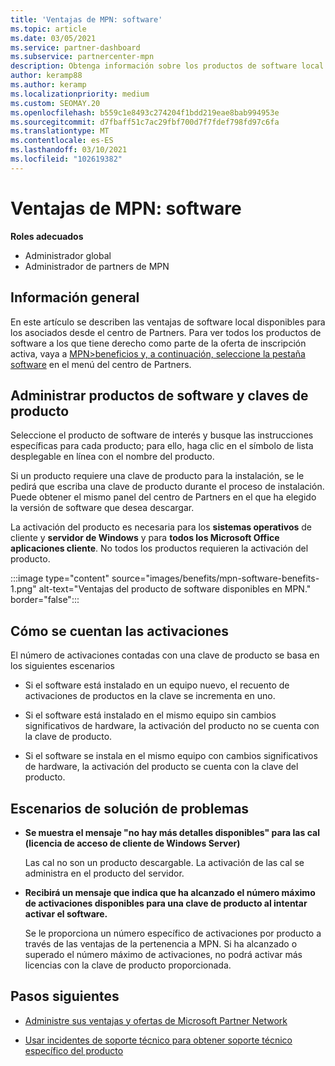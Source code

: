 ```yaml
---
title: 'Ventajas de MPN: software'
ms.topic: article
ms.date: 03/05/2021
ms.service: partner-dashboard
ms.subservice: partnercenter-mpn
description: Obtenga información sobre los productos de software local que se ofrecen como beneficios Microsoft Partner Network (MPN)
author: keramp88
ms.author: keramp
ms.localizationpriority: medium
ms.custom: SEOMAY.20
ms.openlocfilehash: b559c1e8493c274204f1bdd219eae8bab994953e
ms.sourcegitcommit: d7fbaff51c7ac29fbf700d7f7fdef798fd97c6fa
ms.translationtype: MT
ms.contentlocale: es-ES
ms.lasthandoff: 03/10/2021
ms.locfileid: "102619382"
---
```

# <a name="mpn-benefits---software"></a>Ventajas de MPN: software

**Roles adecuados**

- Administrador global
- Administrador de partners de MPN

## <a name="overview"></a>Información general

En este artículo se describen las ventajas de software local disponibles para los asociados desde el centro de Partners. Para ver todos los productos de software a los que tiene derecho como parte de la oferta de inscripción activa, vaya a  [MPN>beneficios y, a continuación, seleccione la pestaña software](https://partner.microsoft.com/dashboard/mpn/membership/benefits/software) en el menú del centro de Partners.  

## <a name="manage-software-products-and-product-keys"></a>Administrar productos de software y claves de producto

Seleccione el producto de software de interés y busque las instrucciones específicas para cada producto; para ello, haga clic en el símbolo de lista desplegable en línea con el nombre del producto.

Si un producto requiere una clave de producto para la instalación, se le pedirá que escriba una clave de producto durante el proceso de instalación. Puede obtener el mismo panel del centro de Partners en el que ha elegido la versión de software que desea descargar.

La activación del producto es necesaria para los **sistemas operativos** de cliente y **servidor de Windows** y para **todos los Microsoft Office aplicaciones cliente**. No todos los productos requieren la activación del producto.

:::image type="content" source="images/benefits/mpn-software-benefits-1.png" alt-text="Ventajas del producto de software disponibles en MPN." border="false":::

## <a name="how-activations-are-counted"></a>Cómo se cuentan las activaciones

El número de activaciones contadas con una clave de producto se basa en los siguientes escenarios

- Si el software está instalado en un equipo nuevo, el recuento de activaciones de productos en la clave se incrementa en uno.
 
- Si el software está instalado en el mismo equipo sin cambios significativos de hardware, la activación del producto no se cuenta con la clave de producto.

- Si el software se instala en el mismo equipo con cambios significativos de hardware, la activación del producto se cuenta con la clave del producto.

## <a name="troubleshooting-scenarios"></a>Escenarios de solución de problemas

- **Se muestra el mensaje "no hay más detalles disponibles" para las cal (licencia de acceso de cliente de Windows Server)**

    Las cal no son un producto descargable. La activación de las cal se administra en el producto del servidor.

- **Recibirá un mensaje que indica que ha alcanzado el número máximo de activaciones disponibles para una clave de producto al intentar activar el software.**

    Se le proporciona un número específico de activaciones por producto a través de las ventajas de la pertenencia a MPN. Si ha alcanzado o superado el número máximo de activaciones, no podrá activar más licencias con la clave de producto proporcionada.


 ## <a name="next-steps"></a>Pasos siguientes

- [Administre sus ventajas y ofertas de Microsoft Partner Network](manage-your-partner-network-benefits.md)

- [Usar incidentes de soporte técnico para obtener soporte técnico específico del producto](mpn-benefits-technical-support.md)



